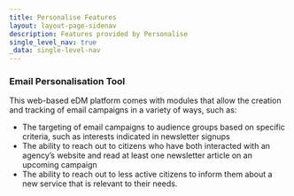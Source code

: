```yaml
---
title: Personalise Features
layout: layout-page-sidenav
description: Features provided by Personalise
single_level_nav: true
_data: single-level-nav
---
```


### Email Personalisation Tool

This web-based eDM platform comes with modules that allow the creation and tracking of email campaigns in a variety of ways, such as:

 - The targeting of email campaigns to audience groups based on specific criteria, such as interests indicated in newsletter signups
 - The ability to reach out to citizens who have both interacted with an agency’s website and read at least one newsletter article on an upcoming campaign
 - The ability to reach out to less active citizens to inform them about a new service that is relevant to their needs.
